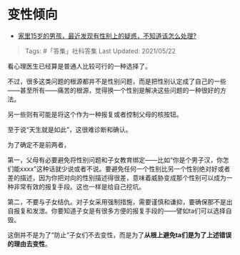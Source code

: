 # 变性倾向

- [家里15岁的男孩，最近发现有性别上的疑惑，不知道该怎么处理?](https://www.zhihu.com/question/452951588/answer/1900341554)

>Tags: #「答集」社科答集
>Last Updated: 2021/05/22

看心理医生已经算是普通人比较可行的一种选择了。

不过，很多这类问题的根源都并不是性别问题，而是把性别认定成了自己的一些——甚至所有——痛苦的根源，觉得换一个性别是解决这些问题的一种很好的方法。

另一些则有可能是将这个作为一种报复或者控制父母的核按钮。

至于说“天生就是如此”，这很难诊断和确认。

为了确定不是前两者，

第一，父母有必要避免将性别问题和子女教育绑定——比如“你是个男子汉，你怎们能xxxx”这种话就少说或者不说。要避免任何一个性别比另一个性别绝对好或者差的描述，因为你把对向的性别描述得很差，意味着威胁变成那个性别可以成为一种非常有效的报复手段。这也一样是给自己挖坑。

第二，不要与子女结仇。对子女采用强制措施，需要谨慎和谦抑，要确保那不是出自报复和发泄。你要知道子女是有很多方便的报复手段的——譬如ta们可以选择自毁。

这倒并不是为了“防止”子女们不去变性，而是为了**从根上避免ta们是为了上述错误的理由去变性**。

  
  